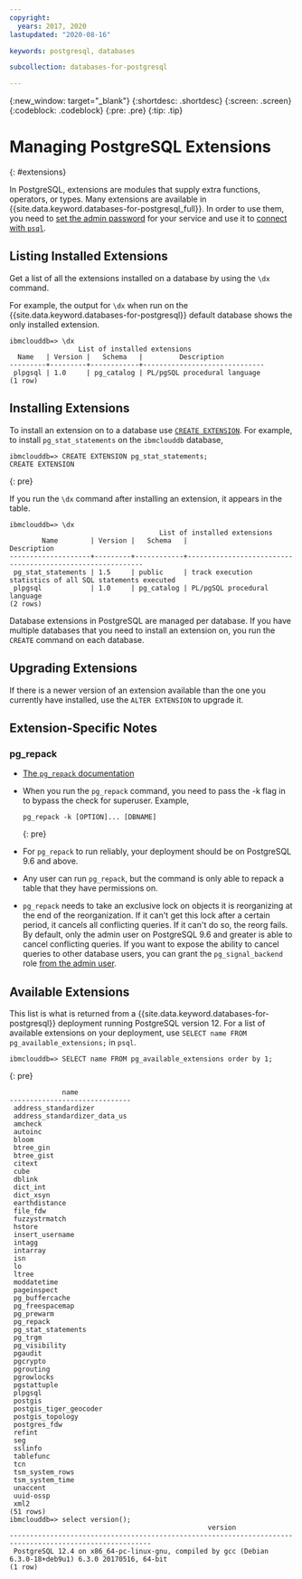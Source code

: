 ```yaml
---
copyright:
  years: 2017, 2020
lastupdated: "2020-08-16"

keywords: postgresql, databases

subcollection: databases-for-postgresql

---
```


{:new_window: target="_blank"}
{:shortdesc: .shortdesc}
{:screen: .screen}
{:codeblock: .codeblock}
{:pre: .pre}
{:tip: .tip}

# Managing PostgreSQL Extensions
{: #extensions}

In PostgreSQL, extensions are modules that supply extra functions, operators, or types. Many extensions are available in {{site.data.keyword.databases-for-postgresql_full}}. In order to use them, you need to [set the admin password](/docs/databases-for-postgresql?topic=databases-for-postgresql-admin-password) for your service and use it to [connect with `psql`](/docs/databases-for-postgresql?topic=databases-for-postgresql-connecting-psql).

## Listing Installed Extensions

Get a list of all the extensions installed on a database by using the `\dx` command.

For example, the output for `\dx` when run on the {{site.data.keyword.databases-for-postgresql}} default database shows the only installed extension.
```
ibmclouddb=> \dx
                 List of installed extensions
  Name   | Version |   Schema   |         Description
---------+---------+------------+------------------------------
 plpgsql | 1.0     | pg_catalog | PL/pgSQL procedural language
(1 row)
```

## Installing Extensions

To install an extension on to a database use [`CREATE EXTENSION`](https://www.postgresql.org/docs/current/static/sql-createextension.html). For example, to install `pg_stat_statements` on the `ibmclouddb` database, 

```
ibmclouddb=> CREATE EXTENSION pg_stat_statements;
CREATE EXTENSION
```
{: pre}

If you run the `\dx` command after installing an extension, it appears in the table.
```
ibmclouddb=> \dx
                                     List of installed extensions
        Name        | Version |   Schema   |                        Description
--------------------+---------+------------+-----------------------------------------------------------
 pg_stat_statements | 1.5     | public     | track execution statistics of all SQL statements executed
 plpgsql            | 1.0     | pg_catalog | PL/pgSQL procedural language
(2 rows)
```

Database extensions in PostgreSQL are managed per database. If you have multiple databases that you need to install an extension on, you run the `CREATE` command on each database.

## Upgrading Extensions

If there is a newer version of an extension available than the one you currently have installed, use the `ALTER EXTENSION` to upgrade it.

## Extension-Specific Notes

### pg_repack
- [The `pg_repack` documentation](http://reorg.github.io/pg_repack/)
- When you run the `pg_repack` command, you need to pass the -k flag in to bypass the check for superuser. Example,
   ```
   pg_repack -k [OPTION]... [DBNAME]
   ```
   {: pre}

- For `pg_repack` to run reliably, your deployment should be on PostgreSQL 9.6 and above.
- Any user can run `pg_repack`, but the command is only able to repack a table that they have permissions on.
- `pg_repack` needs to take an exclusive lock on objects it is reorganizing at the end of the reorganization. If it can't get this lock after a certain period, it cancels all conflicting queries. If it can't do so, the reorg fails. By default, only the admin user on PostgreSQL 9.6 and greater is able to cancel conflicting queries. If you want to expose the ability to cancel queries to other database users, you can grant the `pg_signal_backend` role [from the admin user](/docs/databases-for-postgresql?topic=databases-for-postgresql-user-management#the-admin-user).

## Available Extensions

This list is what is returned from a {{site.data.keyword.databases-for-postgresql}} deployment running PostgreSQL version 12. For a list of available extensions on your deployment, use `SELECT name FROM pg_available_extensions;` in `psql`.

```
ibmclouddb=> SELECT name FROM pg_available_extensions order by 1;
```
{: pre}

```
             name             
------------------------------
 address_standardizer
 address_standardizer_data_us
 amcheck
 autoinc
 bloom
 btree_gin
 btree_gist
 citext
 cube
 dblink
 dict_int
 dict_xsyn
 earthdistance
 file_fdw
 fuzzystrmatch
 hstore
 insert_username
 intagg
 intarray
 isn
 lo
 ltree
 moddatetime
 pageinspect
 pg_buffercache
 pg_freespacemap
 pg_prewarm
 pg_repack
 pg_stat_statements
 pg_trgm
 pg_visibility
 pgaudit
 pgcrypto
 pgrouting
 pgrowlocks
 pgstattuple
 plpgsql
 postgis
 postgis_tiger_geocoder
 postgis_topology
 postgres_fdw
 refint
 seg
 sslinfo
 tablefunc
 tcn
 tsm_system_rows
 tsm_system_time
 unaccent
 uuid-ossp
 xml2
(51 rows)
ibmclouddb=> select version();
                                                 version                                                 
---------------------------------------------------------------------------------------------------------
 PostgreSQL 12.4 on x86_64-pc-linux-gnu, compiled by gcc (Debian 6.3.0-18+deb9u1) 6.3.0 20170516, 64-bit
(1 row)
 ```
